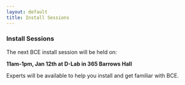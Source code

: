 ```yaml
---
layout: default
title: Install Sessions
---
```

### Install Sessions

The next BCE install session will be held on:

**11am-1pm, Jan 12th at D-Lab in 365 Barrows Hall**

Experts will be available to help you install and get familiar with BCE.
